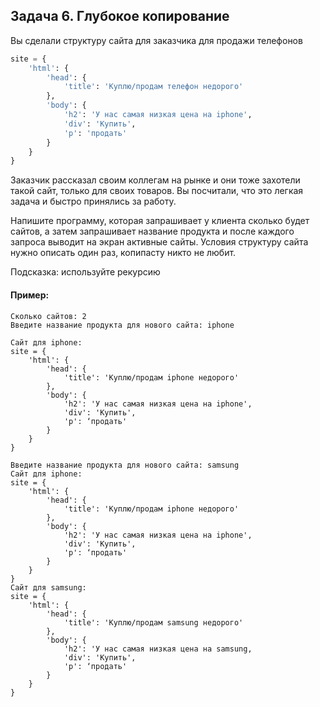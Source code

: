 ## Задача 6. Глубокое копирование
Вы сделали структуру сайта для заказчика для продажи телефонов

````python
site = {
	'html': {
		'head': {
			'title': 'Куплю/продам телефон недорого'
		},
		'body': {
			'h2': 'У нас самая низкая цена на iphone',
			'div': 'Купить',
			'p': 'продать'
		}
	}
}
````
Заказчик рассказал своим коллегам на рынке и они тоже захотели такой сайт, только для своих товаров. Вы посчитали, что это легкая задача и быстро принялись за работу. 

Напишите программу, которая запрашивает у клиента сколько будет сайтов, а затем запрашивает название продукта и после каждого запроса выводит на экран активные сайты.
Условия структуру сайта нужно описать один раз, копипасту никто не любит.

Подсказка: используйте рекурсию

#### Пример:
```
Сколько сайтов: 2
Введите название продукта для нового сайта: iphone

Сайт для iphone: 
site = {
	'html': {
		'head': {
			'title': 'Куплю/продам iphone недорого'
		},
		'body': {
			'h2': 'У нас самая низкая цена на iphone',
			'div': 'Купить',
			'p': ‘продать'
		}
	}
}

Введите название продукта для нового сайта: samsung
Сайт для iphone: 
site = {
	'html': {
		'head': {
			'title': 'Куплю/продам iphone недорого'
		},
		'body': {
			'h2': 'У нас самая низкая цена на iphone',
			'div': 'Купить',
			'p': ‘продать'
		}
	}
}
Сайт для samsung: 
site = {
	'html': {
		'head': {
			'title': 'Куплю/продам samsung недорого'
		},
		'body': {
			'h2': 'У нас самая низкая цена на samsung,
			'div': 'Купить',
			'p': ‘продать'
		}
	}
}

```
